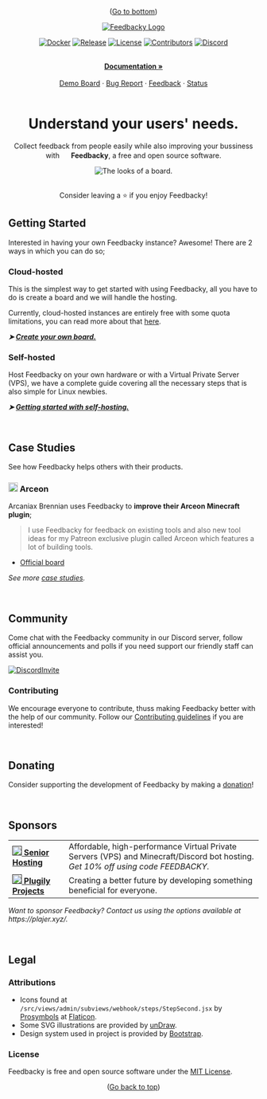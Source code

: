 <!--- Bottom Scroll ---->
<div id="bottom">
    <p align="center">
        (<a href="#star">Go to bottom</a>)
    </p>
</div>

<!--- Branding ---->
<div id="branding">
    <div align="center">
        <a href="https://feedbacky.net">
            <img src="https://cdn.feedbacky.net/static/img/product-brand.png" alt="Feedbacky Logo">
        </a>
    </div>
</div>

<!--- Shields -->
<div id="shields">
    <div align="center">
      
  [![Docker][dockerShield]][dockerURL]
  [![Release][releaseShield]][releaseURL]
  [![License][licenseShield]][licenseURL]
  [![Contributors][contribShield]][contribURL]
  [![Discord][discordShield]][discordURL]        
      
  </div>
</div>

<!--- Links ---->
<!---
Section inspired by https://github.com/othneildrew/Best-README-Template!
---->
<div id="links">
  <div align="center">
  <br />
    <a href="https://docs.feedbacky.net/"><b>Documentation »</b></a>
  <br />
  <br />
    <a href="https://app.feedbacky.net/b/feedbacky-demo">Demo Board</a>
    ·
    <a href="https://github.com/feedbacky-project/app/issues/new?assignees=&labels=bug&template=bug_report.yml">Bug Report</a>
    ·
    <a href="https://app.feedbacky.net/b/feedbacky-official">Feedback</a>
    ·
    <a href="https://status.feedbacky.net">Status</a>
  </div>
</div>

<!--- Slogan ---->
<br />
<div id="slogan">
  <div align="center">
    <h1>Understand your users' needs.</h1>
      <p>Collect feedback from people easily while also improving your bussiness with <img src="https://feedbacky.net/img/logo.webp" height="16px" width="16px"><b> Feedbacky</b>, a free and open source software.</p>     
      <img src="https://feedbacky.net/img/features/v1/board.webp" alt="The looks of a board.">      
  </div>
</div>

<!--- Star ---->
<br />
<div id="star">
    <div align="center">
        <p>Consider leaving a ⭐️ if you enjoy Feedbacky!</p>
    </div>
</div>

<!--- Getting Started ---->
<div id="gettingstarted">
<h2>Getting Started</h2>
  <p>Interested in having your own Feedbacky instance? Awesome! There are 2 ways in which you can do so;</p>
    <h3>Cloud-hosted</h3>
      <p>This is the simplest way to get started with using Feedbacky, all you have to do is create a board and we will handle the hosting.</p>
      <p>Currently, cloud-hosted instances are entirely free with some quota limitations, you can read more about that <a href="https://feedbacky.net/#pricing">here</a>.</p>
        <p><i><b>➤ <a href="">Create your own board.</a></b></i></p>
    <h3>Self-hosted</h3>
      <p>Host Feedbacky on your own hardware or with a Virtual Private Server (VPS), we have a complete guide covering all the necessary steps that is also simple for Linux newbies.</p>
    <p><i><b>➤ <a href="">Getting started with self-hosting.</a></b></i></p>          
</div>

<!--- Case Studies ---->
<br />
<div id="cases">
<h2>Case Studies</h2>
  <p>See how Feedbacky helps others with their products.</p>
    <h3><img src="https://static.plajer.xyz/feedbacky/img/projects/logos/arceon.png" height="19px" width="19px"> <b>Arceon</b></h3>
    <p>Arcaniax Brennian uses Feedbacky to <b>improve their Arceon Minecraft plugin</b>;</p>
    <blockquote>
    I use Feedbacky for feedback on existing tools and also new tool ideas for my Patreon exclusive plugin called Arceon which features a lot of building tools.
    </blockquote>
    <list>
        <ul>
            <li><a href="">Official board</a></li>
        </ul>         
    </list>        
  <p><i>See more <a href="">case studies</a>.</i></p>
</div>
  
<!--- Community ---->
<br />
<div id="community">
<h2>Community</h2>
  <p>Come chat with the Feedbacky community in our Discord server, follow official announcements and polls if you need support our friendly staff can assist you.</p>

  [![DiscordInvite][discordBanner]][discordInvite]
    
  <h3>Contributing</h3>
  <p>We encourage everyone to contribute, thuss making Feedbacky better with the help of our community. Follow our <a href="/CONTRIBUTING.md">Contributing guidelines</a> if you are interested!</a></p>
</div>
  
<!--- Donating ---->
<br />
<div id="donating">
<h2>Donating</h2>
  <p>Consider supporting the development of Feedbacky by making a <a href="">donation</a>!</p>
</div>

<!--- Sponsors ---->
<br />
<div id="sponsors">
<h2>Sponsors</h2>
  <table>
    <tr>
      <td><a href=""><img src="https://cdn.feedbacky.net/static/img/partner-logo.png" height="19px" width="19px"><b> Senior Hosting</b></a></td>
      <td>Affordable, high-performance Virtual Private Servers (VPS) and Minecraft/Discord bot hosting. <br><i>Get 10% off using code FEEDBACKY.</i></td>
    </tr>
    <tr>
      <td><a href=""><img src="https://plugily.xyz/assets/img/android-chrome-512x512.png" height="19px" width="19px"><b> Plugily Projects</b></a></td>
      <td>Creating a better future by developing something beneficial for everyone.</td>
    </tr>
  </table>
 <p><i>Want to sponsor Feedbacky? Contact us using the options available at https://plajer.xyz/.</i></p>    
</div>

<!--- Legal ---->
<br />
<div id="legal">
<h2>Legal</h2>
    <h3>Attributions</h3>
    <list>
        <ul>
            <li>Icons found at <code>/src/views/admin/subviews/webhook/steps/StepSecond.jsx</code> by <a href="https://www.flaticon.com/authors/prosymbols">Prosymbols</a> at <a href="https://www.flaticon.com/">Flaticon</a>.</li>
            <li>Some SVG illustrations are provided by <a href="https://undraw.co/">unDraw</a>.</li>
            <li>Design system used in project is provided by <a href="https://getbootstrap.com/">Bootstrap</a>.</li>
        </ul> 
    </list>
    <h3>License</h3>
    <p>Feedbacky is free and open source software under the <a href="/LICENSE.md">MIT License</a>.</p>
</div>

<!--- Back to top ---->
<div id="top">
    <p align="center">
        (<a href="#branding">Go back to top</a>)
    </p>
</div>

<!--- MARKDOWN LINKS ---->
[dockerShield]: https://img.shields.io/static/v1?style=for-the-badge&logoColor=white&logo=Docker&label=&message=DOCKER%20HUB&color=0db7ed
[dockerURL]: https://hub.docker.com/u/plajer
[releaseShield]: https://img.shields.io/github/v/release/feedbacky-project/app?include_prereleases&style=for-the-badge&labelColor=ecf0f1&color=007bff
[releaseURL]: https://github.com/feedbacky-project/app/releases
[licenseShield]: https://img.shields.io/github/license/feedbacky-project/app.svg?style=for-the-badge&labelColor=ecf0f1&color=007bff
[licenseURL]: https://github.com/feedbacky-project/app/blob/master/LICENSE.txt
[contribShield]: https://img.shields.io/github/contributors/feedbacky-project/app.svg?style=for-the-badge&labelColor=ecf0f1&color=007bff
[contribURL]: https://github.com/feedbacky-project/app/graphs/contributors
[discordShield]: https://img.shields.io/badge/dynamic/json?style=for-the-badge&logoColor=white&logo=Discord&labelColor=5865F2&label=&color=5865F2&suffix=%20MEMBERS&query=approximate_member_count&url=https://discord.com/api/invites/6qCnKh5?with_counts=true&link=
[discordURL]: https://discord.com/invite/6qCnKh5
[discordBanner]: https://discordapp.com/api/guilds/614568773940150288/widget.png?style=banner3
[discordInvite]: https://discord.com/invite/6qCnKh5
